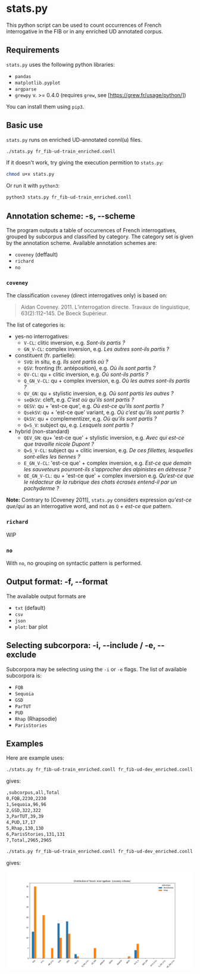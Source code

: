 # stats.py

This python script can be used to count occurrences of French interrogative in the FIB or in any enriched UD annotated corpus.

## Requirements

`stats.py` uses the following python libraries:

 * `pandas`
 * `matplotlib.pyplot`
 * `argparse`
 * `grewpy` v. >= 0.4.0 (requires `grew`, see [https://grew.fr/usage/python/])

You can install them using `pip3`.

## Basic use

`stats.py` runs on enriched UD-annotated connl(u) files.

```bash
./stats.py fr_fib-ud-train_enriched.conll
```

If it doesn't work, try giving the execution permition to `stats.py`:

```bash
chmod u+x stats.py
```

Or run it with `python3`:

```bash
python3 stats.py fr_fib-ud-train_enriched.conll
```

## Annotation scheme: -s, --scheme

The program outputs a table of occurrences of French interrogatives, grouped by subcorpus and classified by category. The category set is given by the annotation scheme. Available annotation schemes are:

 * `coveney` (deffault)
 * `richard`
 * `no`

### `coveney`

The classification `coveney` (direct interrogatives only) is based on:

> Aidan Coveney. 2011. L’interrogation directe. Travaux de linguistique, 63(2):112–145. De Boeck Supérieur.

The list of categories is:
 * yes-no interrogatives:
   * `V-CL`: clitic inversion, e.g. *Sont-ils partis ?*
   * `GN_V-CL`: complex inversion, e.g. *Les autres sont-ils partis ?*
 * constituent (fr. partielle):
   * `SVQ`: in situ, e.g. *Ils sont partis où ?*
   * `QSV`: fronting (fr. antéposition), e.g. *Où ils sont partis ?*
   * `QV-CL`: qu + clitic inversion, e.g. *Où sont-ils partis ?*
   * `Q_GN_V-CL`: qu + complex inversion, e.g. *Où les autres sont-ils partis ?*
   * `QV_GN`: qu + stylistic inversion, e.g. *Où sont partis les autres ?*
   * `seQkSV`: cleft, e.g. *C’est où qu’ils sont partis ?*
   * `QESV`: qu + 'est-ce que', e.g. *Où est-ce qu’ils sont partis ?*
   * `QsekSV`: qu + 'est-ce que' variant, e.g. *Où c’est qu’ils sont partis ?*
   * `QkSV`: qu + complementizer, e.g. *Où qu’ils sont partis ?*
   * `Q=S_V`: subject qu, e.g. *Lesquels sont partis ?*
 * hybrid (non-standard)
   * `QEV_GN`: qu+ 'est-ce que' + stylistic inversion, e.g. *Avec qui est-ce que travaille nicole Dupont ?*
   * `Q=S_V-CL`: subject qu + clitic inversion, e.g. *De ces fillettes, lesquelles sont-elles les tiennes ?*
   * `E_GN_V-CL`: 'est-ce que' + complex inversion, e.g. *Est-ce que demain les sauveteurs pourront-ils s’approcher des alpinistes en détresse ?*
   * `QE_GN_V-CL`: qu + 'est-ce que' + complex inversion e.g. *Qu’est-ce que le rédacteur de la rubrique des chats écrasés entend-il par un pachyderme ?*

**Note:** Contrary to [Coveney 2011], `stats.py` considers expression *qu'est-ce que/qui* as an interrogative word, and not as `Q` + *est-ce que* pattern.

### `richard`

WIP

### `no`

With `no`, no grouping on syntactic pattern is performed.


## Output format: -f, --format

The available output formats are

 * `txt` (default)
 * `csv`
 * `json`
 * `plot`: bar plot

## Selecting subcorpora: -i, --include / -e, --exclude

Subcorpora may be selecting using the `-i` or `-e` flags. The list of available subcorpora is:

 * `FQB`
 * `Sequoia`
 * `GSD`
 * `ParTUT`
 * `PUD`
 * `Rhap` (Rhapsodie)
 * `ParisStories`

## Examples

Here are example uses:

```bash
./stats.py fr_fib-ud-train_enriched.conll fr_fib-ud-dev_enriched.conll fr_fib-ud-test_enriched.conll -f csv -s no
```

gives:

```csv
,subcorpus,all,Total
0,FQB,2230,2230
1,Sequoia,96,96
2,GSD,322,322
3,ParTUT,39,39
4,PUD,17,17
5,Rhap,130,130
6,ParisStories,131,131
7,Total,2965,2965
```

```bash
./stats.py fr_fib-ud-train_enriched.conll fr_fib-ud-dev_enriched.conll fr_fib-ud-test_enriched.conll -f plot -i ParisStories Rhap
```

gives:

![Coveney distribution on spoken subcorpora](results/coveney_distr_spoken.png)